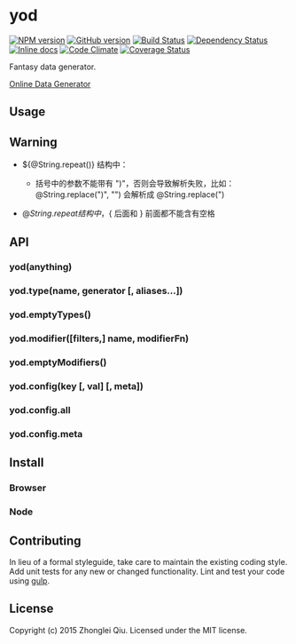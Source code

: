 # yod
[![NPM version](https://badge.fury.io/js/yod.svg)](https://npmjs.org/package/yod)
[![GitHub version][git-tag-image]][project-url]
[![Build Status][travis-image]][travis-url]
[![Dependency Status][daviddm-url]][daviddm-image]
[![Inline docs][doc-image]][doc-url]
[![Code Climate][climate-image]][climate-url]
[![Coverage Status][coveralls-image]][coveralls-url]


Fantasy data generator.


[Online Data Generator](http://qiu8310.github.io/yod)


## Usage



## Warning

* ${@String.repeat()} 结构中：

  - 括号中的参数不能带有 ")"，否则会导致解析失败，比如：@String.replace(")", "") 会解析成 @String.replace(")

* ${@String.repeat} 结构中，${ 后面和 } 前面都不能含有空格

## API

### yod(anything)

### yod.type(name, generator [, aliases...])

### yod.emptyTypes()

### yod.modifier([filters,] name, modifierFn)

### yod.emptyModifiers()

### yod.config(key [, val] [, meta])

### yod.config.all

### yod.config.meta




## Install

### Browser

### Node




## Contributing

In lieu of a formal styleguide, take care to maintain the existing coding style. Add unit tests for any new or changed functionality. Lint and test your code using [gulp](http://gulpjs.com/).



## License

Copyright (c) 2015 Zhonglei Qiu. Licensed under the MIT license.



[doc-url]: http://inch-ci.org/github/qiu8310/yod
[doc-image]: http://inch-ci.org/github/qiu8310/yod.svg?branch=master
[project-url]: https://github.com/qiu8310/yod
[git-tag-image]: http://img.shields.io/github/tag/qiu8310/yod.svg
[climate-url]: https://codeclimate.com/github/qiu8310/yod
[climate-image]: https://codeclimate.com/github/qiu8310/yod/badges/gpa.svg
[travis-url]: https://travis-ci.org/qiu8310/yod
[travis-image]: https://travis-ci.org/qiu8310/yod.svg?branch=master
[daviddm-url]: https://david-dm.org/qiu8310/yod.svg?theme=shields.io
[daviddm-image]: https://david-dm.org/qiu8310/yod
[coveralls-url]: https://coveralls.io/r/qiu8310/yod
[coveralls-image]: https://coveralls.io/repos/qiu8310/yod/badge.png

